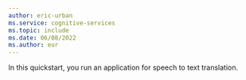 ```yaml
---
author: eric-urban
ms.service: cognitive-services
ms.topic: include
ms.date: 06/08/2022
ms.author: eur
---
```


In this quickstart, you run an application for speech to text translation. 
